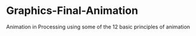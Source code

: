 # Graphics-Final-Animation
Animation in Processing using some of the 12 basic principles of animation
